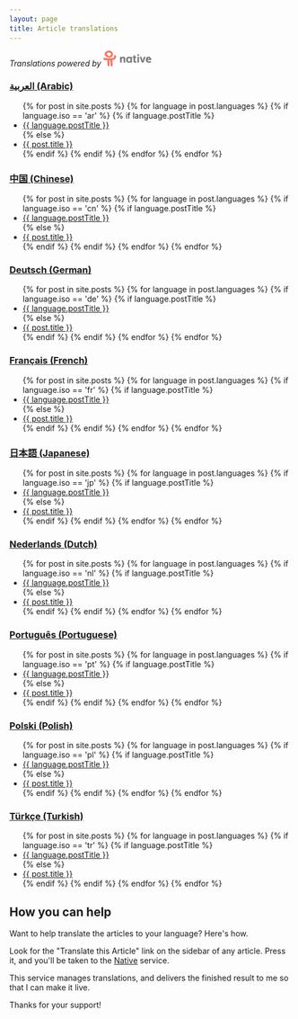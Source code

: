 ```yaml
---
layout: page
title: Article translations
---
```


*Translations powered by <a href="https://getnative.me"><img src="/images/getnative.png" height="28" style="width:auto" alt="native - Community powered translations"></a>*


<h3><a href="/cn/">العربية (Arabic)</a></h3>
<ul>
{% for post in site.posts %}
{% for language in post.languages %}
  {% if language.iso == 'ar' %}
    {% if language.postTitle %}
      <li><a href="{{site.url}}{{language.url}}">{{ language.postTitle }}</a></li>
    {% else %}
      <li><a href="{{site.url}}{{language.url}}">{{ post.title }}</a></li>
    {% endif %}
  {% endif %}
{% endfor %}
{% endfor %}
</ul>

<h3><a href="/cn/">中国 (Chinese)</a></h3>
<ul>
{% for post in site.posts %}
{% for language in post.languages %}
  {% if language.iso == 'cn' %}
    {% if language.postTitle %}
      <li><a href="{{site.url}}{{language.url}}">{{ language.postTitle }}</a></li>
    {% else %}
      <li><a href="{{site.url}}{{language.url}}">{{ post.title }}</a></li>
    {% endif %}
  {% endif %}
{% endfor %}
{% endfor %}
</ul>

<h3><a href="/de/">Deutsch (German)</a></h3>
<ul>
{% for post in site.posts %}
{% for language in post.languages %}
  {% if language.iso == 'de' %}
    {% if language.postTitle %}
      <li><a href="{{site.url}}{{language.url}}">{{ language.postTitle }}</a></li>
    {% else %}
      <li><a href="{{site.url}}{{language.url}}">{{ post.title }}</a></li>
    {% endif %}
  {% endif %}
{% endfor %}
{% endfor %}
</ul>

<h3><a href="/fr/">Français (French)</a></h3>
<ul>
{% for post in site.posts %}
{% for language in post.languages %}
  {% if language.iso == 'fr' %}
    {% if language.postTitle %}
      <li><a href="{{site.url}}{{language.url}}">{{ language.postTitle }}</a></li>
    {% else %}
      <li><a href="{{site.url}}{{language.url}}">{{ post.title }}</a></li>
    {% endif %}
  {% endif %}
{% endfor %}
{% endfor %}
</ul>

<h3><a href="/jp/">日本語 (Japanese)</a></h3>
<ul>
{% for post in site.posts %}
{% for language in post.languages %}
  {% if language.iso == 'jp' %}
    {% if language.postTitle %}
      <li><a href="{{site.url}}{{language.url}}">{{ language.postTitle }}</a></li>
    {% else %}
      <li><a href="{{site.url}}{{language.url}}">{{ post.title }}</a></li>
    {% endif %}
  {% endif %}
{% endfor %}
{% endfor %}
</ul>

<h3><a href="/pl/">Nederlands (Dutch)</a></h3>
<ul>
{% for post in site.posts %}
{% for language in post.languages %}
  {% if language.iso == 'nl' %}
    {% if language.postTitle %}
      <li><a href="{{site.url}}{{language.url}}">{{ language.postTitle }}</a></li>
    {% else %}
      <li><a href="{{site.url}}{{language.url}}">{{ post.title }}</a></li>
    {% endif %}
  {% endif %}
{% endfor %}
{% endfor %}
</ul>

<h3><a href="/pl/">Português (Portuguese)</a></h3>
<ul>
{% for post in site.posts %}
{% for language in post.languages %}
  {% if language.iso == 'pt' %}
    {% if language.postTitle %}
      <li><a href="{{site.url}}{{language.url}}">{{ language.postTitle }}</a></li>
    {% else %}
      <li><a href="{{site.url}}{{language.url}}">{{ post.title }}</a></li>
    {% endif %}
  {% endif %}
{% endfor %}
{% endfor %}
</ul>

<h3><a href="/pl/">Polski (Polish)</a></h3>
<ul>
{% for post in site.posts %}
{% for language in post.languages %}
  {% if language.iso == 'pl' %}
    {% if language.postTitle %}
      <li><a href="{{site.url}}{{language.url}}">{{ language.postTitle }}</a></li>
    {% else %}
      <li><a href="{{site.url}}{{language.url}}">{{ post.title }}</a></li>
    {% endif %}
  {% endif %}
{% endfor %}
{% endfor %}
</ul>

<h3><a href="/tr/">Türkçe (Turkish)</a></h3>
<ul>
{% for post in site.posts %}
{% for language in post.languages %}
  {% if language.iso == 'tr' %}
    {% if language.postTitle %}
      <li><a href="{{site.url}}{{language.url}}">{{ language.postTitle }}</a></li>
    {% else %}
      <li><a href="{{site.url}}{{language.url}}">{{ post.title }}</a></li>
    {% endif %}
  {% endif %}
{% endfor %}
{% endfor %}
</ul>


## How you can help

Want to help translate the articles to your language? Here's how.

Look for the "Translate this Article" link on the sidebar of any article. Press it, and you'll be taken to the <a href="http://getnative.me">Native</a> service.

This service manages translations, and delivers the finished result to me so that I can make it live.

Thanks for your support!
